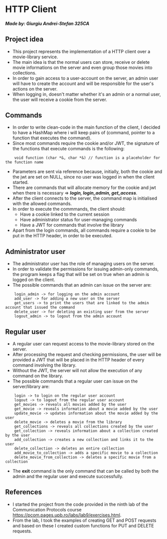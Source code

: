 # HTTP Client
##### Made by: Giurgiu Andrei-Stefan 325CA

## Project idea
* This project represents the implementation of a HTTP client over a movie-library service.
* The main idea is that the normal users can store, receive or delete movie informations on the server and even group those movies into collections.
* In order to gain access to a user-account on the server, an admin user will have to create the account and will be responsible for the user's actions on the server.
* When logging in, doesn't matter whether it's an admin or a normal user, the user will receive a cookie from the server.

## Commands
* In order to write clean-code in the main function of the client, I decided to have a HashMap where i will keep pairs of (command, pointer to a function that executes the command).
* Since most commands require the cookie and/or JWT, the signature of the functions that execute commands is the following:
```
    void function (char *&, char *&) // function is a placeholder for the function name
```
* Parameters are sent via reference because, initially, both the cookie and the jwt are set on NULL, since no user was logged in when the client started.
* There are commands that will allocate memory for the cookie and jwt when there is necessary => <b><i>login, login_admin, get_access</b></i>.
* After the client connects to the server, the command map is initialised with the allowed commands.
* In order to execute the commmands, the client should:
    * Have a cookie linked to the current session
    * Have administrator status for user-managing commands
    * Have a JWT for commands that involve the library
* Apart from the login commands, all commands require a cookie to be put in the HTTP header, in order to be executed.

## Administrator user
* The administrator user has the role of managing users on the server.
* In order to validate the permissions for issuing admin-only commands, the program keeps a flag that will be set on true when an admin is logged on the client.
* The possible commands that an admin can issue on the server are:
``` 
    login_admin -> for logging on the admin account
    add_user -> for adding a new user on the server
    get_users -> to print the users that are linked to the admin account that issued the command
    delete_user -> for deleting an existing user from the server
    logout_admin -> to logout from the admin account
```

## Regular user
* A regular user can request access to the movie-library stored on the server.
* After processing the request and checking permissions, the user will be provided a JWT that will be placed in the HTTP header of every command involving the library.
* Without the JWT, the server will not allow the execution of any command on the library.
* The possible commands that a regular user can issue on the server/library are:
```
    login -> to login on the regular user account
    logout -> to logout from the regular user account
    get_movies -> reveals all movies added by the user
    get_movie -> reveals information about a movie added by the user
    update_movie -> updates information about the movie added by the user
    delete_movie -> deletes a movie from the library
    get_collections -> reveals all collections created by the user
    get_collection -> reveals information about a collection created by the user
    add_collection -> creates a new collection and links it to the user
    delete_collection -> deletes an entire collection
    add_movie_to_collection -> adds a specific movie to a collection
    delete_movie_from_collection -> deletes a specific movie from a collection
```
* The <b> exit </b> command is the only command that can be called by both the admin and the regular user and execute successfully.

## References
* I started the project from the code provided in the ninth lab of the Communication Protocols course https://pcom.pages.upb.ro/labs/lab9/exercises.html.
* From the lab, I took the examples of creating GET and POST requests and based on these I created custom functions for PUT and DELETE requests.

